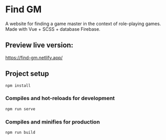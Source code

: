 # Find GM

A website for finding a game master in the context of role-playing games.
Made with Vue + SCSS + database Firebase.

## Preview live version:

https://find-gm.netlify.app/

## Project setup

```
npm install
```

### Compiles and hot-reloads for development

```
npm run serve
```

### Compiles and minifies for production

```
npm run build
```
